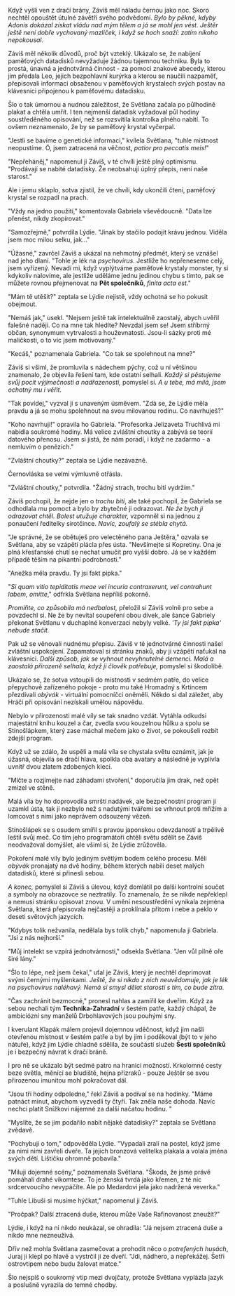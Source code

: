 
Když vyšli ven z dračí brány, Záviš měl náladu černou jako noc. Skoro nechtěl opouštět útulné závětří svého podvědomí. *Bylo by pěkné, kdyby Adonis dokázal získat vládu nad mým tělem a já se mohl jen vést. Ještěr ještě není dobře vychovaný mazlíček, i když se hoch snaží: zatím nikoho nepokousal.*

Záviš měl několik důvodů, proč být vzteklý. Ukázalo se, že nabíjení paměťových datadisků nevyžaduje žádnou tajemnou techniku. Byla to prostá, únavná a jednotvárná činnost - za pomoci znakové abecedy, kterou jim předala Leo, jejich bezpohlavní kurýrka a kterou se naučili nazpaměť, přepisovali informaci obsaženou v paměťových krystalech svých postav na klávesnici připojenou k paměťovému datadisku.

Šlo o tak úmornou a nudnou záležitost, že Světlana začala po půlhodině plakat a chtěla umřít. I ten nejmenší datadisk vyžadoval půl hodiny soustředěného opisování, než se rozsvítila kontrolka plného nabití. To ovšem neznamenalo, že by se paměťový krystal vyčerpal.

"Jestli se bavíme o genetické informaci," kvílela Světlana, "tuhle místnost neopustíme. Ó, jsem zatracená na věčnost,  *patior pro peccatis meis!*"

"Nepřeháněj," napomenul ji Záviš, v té chvíli ještě plný optimismu. "Prodávají se nabité datadisky. Že neobsahují úplný přepis, není naše starost."

Ale i jemu sklaplo, sotva zjistil, že ve chvíli, kdy ukončili čtení, paměťový krystal se rozpadl na prach.

"Vždy na jedno použití," komentovala Gabriela vševědoucně. "Data lze přenést, nikdy zkopírovat."

"Samozřejmě," potvrdila Lýdie. "Jinak by stačilo podojit krávu jednou. Viděla jsem moc milou selku, jak..." 

"Úžasné," zavrčel Záviš a ukázal na nehmotný předmět, který se vznášel nad jeho dlaní. "Tohle je lék na *psychovirus*. Jestliže ho nepřeneseme celý, jsem vyřízený. Nevadí mi, když vyplýtváme paměťové krystaly monster, ty si kdykoliv nalovíme, ale jestliže uděláme jednu jedinou chybu s tímto, pak se můžete rovnou přejmenovat na **Pět společníků**, *finita acta est*."

"Mám tě utěšit?" zeptala se Lýdie nejistě, vždy ochotná se ho pokusit obejmout.

"Nemáš jak," usekl. "Nejsem ještě tak intelektuálně zaostalý, abych uvěřil falešné naději. Co na mne tak hledíte? Nevzdal jsem se! Jsem stříbrný občan, synonymum vytrvalosti a houževnatosti. Jsou-li sázky proti mé maličkosti, o to víc jsem motivovaný."

"Kecáš," poznamenala Gabriela. "Co tak se spolehnout na mne?"

Záviš si všiml, že promluvila s nádechem pýchy, což u ní většinou znamenalo, že objevila řešení tam, kde ostatní selhali. *Každý si pěstujeme svůj pocit výjimečnosti a nadřazenosti,* pomyslel si. *A u tebe, má milá, jsem ochotný mu i věřit.*

"Tak povídej," vyzval ji s unaveným úsměvem. "Zdá se, že Lýdie měla pravdu a já se mohu spolehnout na svou milovanou rodinu. Co navrhuješ?"

"Koho navrhuji!" opravila ho Gabriela. "Profesorka Jelizaveta Truchlivá mi nabídla soukromé hodiny. Má velice zvláštní choutky a zabývá se teorií datového přenosu. Jsem si jistá, že nám poradí, i když ne zadarmo - a nemluvím o penězích."

"Zvláštní choutky?" zeptala se Lýdie nezávazně.

Černovláska se velmi výmluvně otřásla.

"Zvláštní choutky," potvrdila. "Žádný strach, trochu bití vydržím."

Záviš pochopil, že nejde jen o *trochu bití*, ale také pochopil, že Gabriela se odhodlala mu pomoct a bylo by zbytečné ji odrazovat. *Ne že bych ji odrazovat chtěl. Bolest utužuje charakter,* vzpomněl si na jednou z ponaučení ředitelky sirotčince. *Navíc, zoufalý se stébla chytá.*

"Je správné, že se obětuješ pro velectěného pana Ještěra," ozvala se Světlana, aby se vzápětí plácla přes ústa. "Nevšímejte si Kopretiny. Ona je plná křesťanské chutí se nechat umučit pro vyšší dobro. Já se v každém případě těším na pikantní podrobnosti."

"Anežka měla pravdu. Ty jsi fakt pipka."

"*Si quam vitio tepiditatis meae vel incuria contraxerunt, vel contrahunt labem, omitte*," odfrkla Světlana nepříliš pokorně.

*Promiňte, co způsobila má nedbalost,* přeložil si Záviš volně pro sebe a povzdechl si. Ne že by nevítal soupeření obou dívek, ale šance Gabriely překonat Světlanu v duchaplné konverzaci nebyly velké. *'Ty jsi fakt pipka' nebude stačit.*

Pak už se věnovali nudnému přepisu. Záviš v té jednotvárné činnosti našel zvláštní uspokojení. Zapamatoval si stránku znaků, aby ji vzápětí naťukal na klávesnici. *Další způsob, jak se vyhnout nevyhnutelné demenci. Malá a zaostalá přirozeně selhala, když ji člověk potřebuje,* pomyslel si škodolibě.

Ukázalo se, že sotva vstoupili do místnosti v sedmém patře, do velice přepychově zařízeného pokoje - proto mu také Hromadný s Krtincem přezdívali *obývák* - virtuální pomocníčci oněměli. Někdo si dal záležet, aby Hráči při opisování nezískali umělou nápovědu.

Nebylo v přirozenosti malé víly se tak snadno vzdát. Vytáhla odkudsi majestátní knihu kouzel a čar, zvedla svou kouzelnou hůlku a spolu se Stínošlápkem, který zase máchal mečem jako o život, se pokoušeli rozbít zdejší program. 

Když už se zdálo, že uspěli a malá víla se chystala světu oznámit, jak je úžasná, objevila se dračí hlava, spolkla oba avatary a následně je vyplivla uvnitř dvou zlatem zdobených klecí.   

"Mlčte a rozjímejte nad záhadami stvoření," doporučila jim drak, než opět zmizel ve stěně.

Malá víla by ho doprovodila smrští nadávek, ale bezpečnostní program ji uzamkl ústa, tak jí nezbylo než s nadutými tvářemi se vrhnout proti mřížím a lomcovat s nimi jako neprávem odsouzený vězeň. 

Stínošlápek se s osudem smířil s pravou japonskou odevzdaností a trpělivě leštil svůj meč. Co tím jeho programátoři chtěli světu sdělit se Záviš neodvažoval domýšlet, ale všiml si, že Lýdie zrůžověla.

Pokoření malé víly bylo jediným světlým bodem celého procesu. Měli *obývák* pronajatý na dvě hodiny, během kterých nabili deset malých datadisků, které si přinesli sebou.

*A konec,* pomyslel si Záviš s úlevou, když domlátil po další kontrolní součet a symboly na obrazovce se neztratily. To znamenalo, že se nikde nepřeklepl a nemusí stránku opisovat znovu. V umění nesoustředění vynikala zejména Světlana, která přepisovala nejčastěji a proklínala přitom i nebe a peklo v deseti světových jazycích.

"Kdybys tolik nežvanila, nedělala bys tolik chyb," napomenula ji Gabriela. "Jsi z nás nejhorší."

"Můj intelekt se vzpírá jednotvárnosti," odsekla Světlana. "Jen vůl pilně oře širé lány."

"Šlo to lépe, než jsem čekal," uťal je Záviš, který je nechtěl deprimovat svými černými myšlenkami. *Ještě, že si nikdo z nich neuvědomuje, jak je lék na psychovirus naléhavý. Nemá si smysl dělat starosti s tím, co bude zítra.*

"Čas zachránit bezmocné," pronesl nahlas a zamířil ke dveřím. Když za sebou nechali tým **Technika-Zahradní** v šestém patře, každý chápal, že ambiciózní sny manželů Drbohlavových jsou pouhými sny. 

I kverulant Klapák málem projevil dojemnou vděčnost, když jim našli otevřenou místnost v šestém patře a byl by jim i poděkoval (být to v jeho nátuře), když jim Lýdie chladně sdělila, že součástí služeb **Šesti společníků** je i bezpečný návrat k dračí bráně.

I pro ně se ukázalo být sedmé patro na hranici možností. Krkolomné cesty beze světla, měnící se bludiště, hejna přízraků - pouze Ještěr se svou přirozenou imunitou mohl pokračovat dál.

"Jsou tři hodiny odpoledne," řekl Záviš a podíval se na hodinky. "Máme patnáct minut, abychom vyzvedli ty čtyři. Tak zněla naše dohoda. Navíc nechci platit Snížkovi nájemné za další načatou hodinu. "

"Myslíte, že se jim podařilo nabít nějaké datadisky?" zeptala se Světlana zvědavě.

"Pochybuji o tom," odpověděla Lýdie. "Vypadali zralí na postel, když jsme za nimi nimi zavřeli dveře. Ta jejich bronzová velitelka plakala a volala jména svých dětí. Lištičku ohromně pobavila."

"Miluji dojemné scény," poznamenala Světlana. "Škoda, že jsme právě pomáhali drahé vikomtese. To je ženská tvrdá jako křemen, z té nic srdcervoucího nevypáčíte. Ale po Medardovi jela jako nadržená veverka."

"Tuhle Libuši si musíme hýčkat," napomenul ji Záviš.

"Pročpak? Další ztracená duše, kterou může Vaše Rafinovanost zneužít?"

Lýdie, i když na ni nikdo neukázal, se ohradila: "Já nejsem ztracená duše a nikdo mne nezneužívá.

Dřív než mohla Světlana zasmečovat a prohodit něco o *potrefených husách*, Juraj ji klepl po hlavě a vystrčil ji ze dveří. "Jdi, nádhero, a nepřekážej. Šetři ostrovtipem nebo budu žalovat matce."

Šlo nejspíš o soukromý vtip mezi dvojčaty, protože Světlana vyplázla jazyk a poslušně vyrazila do temné chodby.
